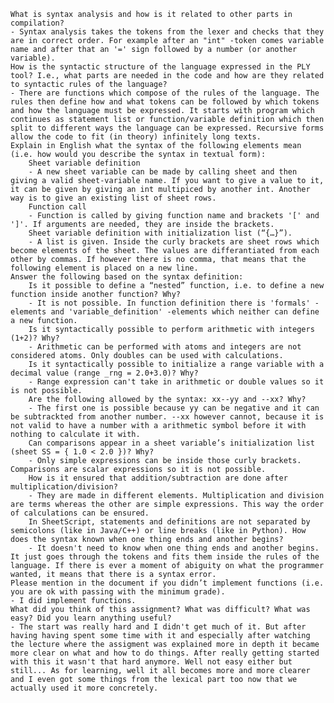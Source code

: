 
    What is syntax analysis and how is it related to other parts in compilation?
    - Syntax analysis takes the tokens from the lexer and checks that they are in correct order. For example after an "int" -token comes variable name and after that an '=' sign followed by a number (or another variable).
    How is the syntactic structure of the language expressed in the PLY tool? I.e., what parts are needed in the code and how are they related to syntactic rules of the language?
    - There are functions which compose of the rules of the language. The rules then define how and what tokens can be followed by which tokens and how the language must be expressed. It starts with program which continues as statement list or function/variable definition which then split to different ways the language can be expressed. Recursive forms allow the code to fit (in theory) infinitely long texts.
    Explain in English what the syntax of the following elements mean (i.e. how would you describe the syntax in textual form):
        Sheet variable definition
        - A new sheet variable can be made by calling sheet and then giving a valid sheet-variable name. If you want to give a value to it, it can be given by giving an int multipiced by another int. Another way is to give an existing list of sheet rows.
        Function call
        - Function is called by giving function name and brackets '[' and ']'. If arguments are needed, they are inside the brackets.
        Sheet variable definition with initialization list (“{…}”).
        - A list is given. Inside the curly brackets are sheet rows which become elements of the sheet. The values are differantiated from each other by commas. If however there is no comma, that means that the following element is placed on a new line.
    Answer the following based on the syntax definition:
        Is it possible to define a “nested” function, i.e. to define a new function inside another function? Why?
        - It is not possible. In function definition there is 'formals' -elements and 'variable_definition' -elements which neither can define a new function.
        Is it syntactically possible to perform arithmetic with integers (1+2)? Why?
        - Arithmetic can be performed with atoms and integers are not considered atoms. Only doubles can be used with calculations.
        Is it syntactically possible to initialize a range variable with a decimal value (range _rng = 2.0+3.0)? Why?
        - Range expression can't take in arithmetic or double values so it is not possible.
        Are the following allowed by the syntax: xx--yy and --xx? Why?
        - The first one is possible because yy can be negative and it can be subtrackted from another number. --xx however cannot, because it is not valid to have a number with a arithmetic symbol before it with nothing to calculate it with.
        Can comparisons appear in a sheet variable’s initialization list (sheet SS = { 1.0 < 2.0 })? Why?
        - Only simple expressions can be inside those curly brackets. Comparisons are scalar expressions so it is not possible.
        How is it ensured that addition/subtraction are done after multiplication/division?
        - They are made in different elements. Multiplication and division are terms whereas the other are simple expressions. This way the order of calculations can be ensured.
        In SheetScript, statements and definitions are not separated by semicolons (like in Java/C++) or line breaks (like in Python). How does the syntax known when one thing ends and another begins?
        - It doesn't need to know when one thing ends and another begins. It just goes through the tokens and fits them inside the rules of the language. If there is ever a moment of abiguity on what the programmer wanted, it means that there is a syntax error.
    Please mention in the document if you didn’t implement functions (i.e. you are ok with passing with the minimum grade).
    - I did implement functions.
    What did you think of this assignment? What was difficult? What was easy? Did you learn anything useful?
    - The start was really hard and I didn't get much of it. But after having having spent some time with it and especially after watching the lecture where the assigment was explained more in depth it became more clear on what and how to do things. After really getting started with this it wasn't that hard anymore. Well not easy either but still... As for learning, well it all becomes more and more clearer and I even got some things from the lexical part too now that we actually used it more concretely.
